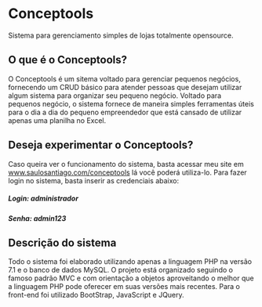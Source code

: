 # Conceptools
Sistema para gerenciamento simples de lojas totalmente opensource.

## O que é o Conceptools?
O Conceptools é um sitema voltado para gerenciar pequenos negócios, fornecendo um CRUD básico para atender pessoas que desejam utilizar algum sistema para organizar seu pequeno negócio. Voltado para pequenos negócio, o sistema fornece de maneira simples ferramentas úteis para o dia a dia do pequeno empreendedor que está cansado de utilizar apenas uma planilha no Excel.

## Deseja experimentar o Conceptools?

Caso queira ver o funcionamento do sistema, basta acessar meu site em www.saulosantiago.com/conceptools lá você poderá utiliza-lo.
Para fazer login no sistema, basta inserir as credenciais abaixo:
##### Login: administrador
##### Senha: admin123

## Descrição do sistema
Todo o sistema foi elaborado utilizando apenas a linguagem PHP na versão 7.1 e o banco de dados MySQL. O projeto está organizado seguindo o famoso padrão MVC e com orientação a objetos aproveitando o melhor que a linguagem PHP pode oferecer em suas versões mais recentes. Para o front-end foi utilizado BootStrap, JavaScript e JQuery.
